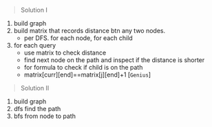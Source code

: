 > Solution I

1. build graph
2. build matrix that records distance btn any two nodes.
   - per DFS. for each node, for each child
3. for each query
   - use matrix to check distance
   - find next node on the path and inspect if the distance is shorter
   - for formula to check if child is on the path
   - matrix[curr][end]==matrix[j][end]+1 [`Genius`]

> Solution II

1. build graph
2. dfs find the path
3. bfs from node to path
